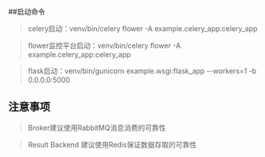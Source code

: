 ##启动命令
> celery启动：venv/bin/celery flower -A example.celery_app:celery_app

> flower监控平台启动：venv/bin/celery flower -A example.celery_app:celery_app

> flask启动：venv/bin/gunicorn example.wsgi:flask_app --workers=1 -b 0.0.0.0:5000

## 注意事项

> Broker建议使用RabbitMQ消息消费的可靠性

> Result Backend 建议使用Redis保证数据存取的可靠性
